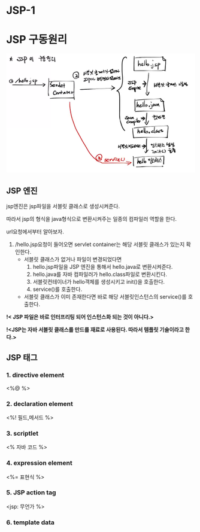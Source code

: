 # JSP-1

# JSP 구동원리

![Untitled](JSP-1%2074813b82fc334528ae3ad955739bd47a/Untitled.png)

## JSP 엔진

jsp엔진은 jsp파일을 서블릿 클래스로 생성시켜준다.

따라서 jsp의 형식을 java형식으로 변환시켜주는 일종의 컴파일러 역할을 한다.

url요청에서부터 알아보자.

1. /hello.jsp요청이 들어오면 servlet container는 해당 서블릿 클래스가 있는지 확인한다.
    - 서블릿 클래스가 없거나 파일이 변경되었다면
        1. hello.jsp파일을 JSP 엔진을 통해서 hello.java로 변환시켜준다.
        2. hello.java를 자바 컴파일러가 hello.class파일로 변환시킨다.
        3. 서블릿컨테이너가 hello객체를 생성시키고 init()을 호출한다.
        4. service()를 호출한다.
    - 서블릿 클래스가 이미 존재한다면 바로 해당 서블릿인스턴스의 service()를 호출한다.

**!< JSP 파일은 바로 인터프리팅 되어 인스턴스화 되는 것이 아니다.>**

**!<JSP는 자바 서블릿 클래스를 만드를 재료로 사용된다. 따라서 템플릿 기술이라고 한다.>**

## JSP 태그

### 1. directive element

<%@       %>

### 2. declaration element

<%!    필드,메서드       %>

### 3. scriptlet

<%       자바 코드       %>

### 4. expression element

<%=     표현식       %>

### 5. JSP action tag

<jsp: 무언가           %>

### 6. template data

##